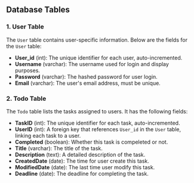 ## Database Tables

### 1. User Table

The `User` table contains user-specific information. Below are the fields for the `User` table:

- **User_id** (int): The unique identifier for each user, auto-incremented.
- **Username** (varchar): The username used for login and display purposes.
- **Password** (varchar): The hashed password for user login.
- **Email** (varchar): The user's email address, must be unique.

### 2. Todo Table

The `Todo` table lists the tasks assigned to users. It has the following fields:

- **TaskID** (int): The unique identifier for each task, auto-incremented.
- **UserID** (int): A foreign key that references `User_id` in the `User` table, linking each task to a user.
- **Completed** (boolean): Whether this task is compeleted or not.
- **Title** (varchar): The title of the task.
- **Description** (text): A detailed description of the task.
- **CreatedDate** (date): The time for user create this task.
- **ModifiedDate** (date): The last time user modify this task.
- **Deadline** (date): The deadline for completing the task.
